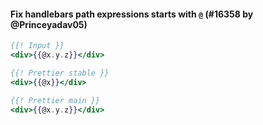 #### Fix handlebars path expressions starts with `@` (#16358 by @Princeyadav05)

<!-- prettier-ignore -->
```hbs
{{! Input }}
<div>{{@x.y.z}}</div>

{{! Prettier stable }}
<div>{{@x}}</div>

{{! Prettier main }}
<div>{{@x.y.z}}</div>
```
